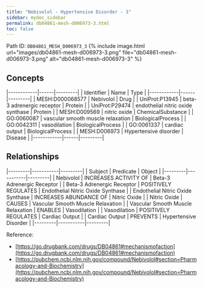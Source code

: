 ```yaml
---
title: "Nebivolol - Hypertensive Disorder - 3"
sidebar: mydoc_sidebar
permalink: db04861-mesh-d006973-3.html
toc: false 
---
```



Path ID: `DB04861_MESH_D006973_3`
{% include image.html url="images/db04861-mesh-d006973-3.png" file="db04861-mesh-d006973-3.png" alt="db04861-mesh-d006973-3" %}

## Concepts

|------------|------|---------|
| Identifier | Name | Type    |
|------------|------|---------|
| MESH:D000068577 | Nebivolol | Drug |
| UniProt:P13945 | beta-3 adrenergic receptor | Protein |
| UniProt:P29474 | endothelial nitric oxide synthase | Protein |
| MESH:D009569 | nitric oxide | ChemicalSubstance |
| GO:0060087 | vascular smooth muscle relaxation | BiologicalProcess |
| GO:0042311 | vasodilation | BiologicalProcess |
| GO:0061337 | cardiac output | BiologicalProcess |
| MESH:D006973 | Hypertensive disorder | Disease |
|------------|------|---------|

## Relationships

|---------|-----------|---------|
| Subject | Predicate | Object  |
|---------|-----------|---------|
| Nebivolol | INCREASES ACTIVITY OF | Beta-3 Adrenergic Receptor |
| Beta-3 Adrenergic Receptor | POSITIVELY REGULATES | Endothelial Nitric Oxide Synthase |
| Endothelial Nitric Oxide Synthase | INCREASES ABUNDANCE OF | Nitric Oxide |
| Nitric Oxide | CAUSES | Vascular Smooth Muscle Relaxation |
| Vascular Smooth Muscle Relaxation | ENABLES | Vasodilation |
| Vasodilation | POSITIVELY REGULATES | Cardiac Output |
| Cardiac Output | PREVENTS | Hypertensive Disorder |
|---------|-----------|---------|

Reference: 
  - [https://go.drugbank.com/drugs/DB04861#mechanismofaction](https://go.drugbank.com/drugs/DB04861#mechanismofaction)
  - [https://pubchem.ncbi.nlm.nih.gov/compound/Nebivolol#section=Pharmacology-and-Biochemistry](https://pubchem.ncbi.nlm.nih.gov/compound/Nebivolol#section=Pharmacology-and-Biochemistry)
